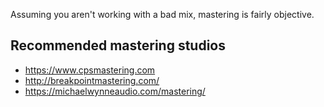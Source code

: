 
Assuming you aren't working with a bad mix, mastering is fairly objective.

## Recommended mastering studios
- https://www.cpsmastering.com
- http://breakpointmastering.com/
- https://michaelwynneaudio.com/mastering/